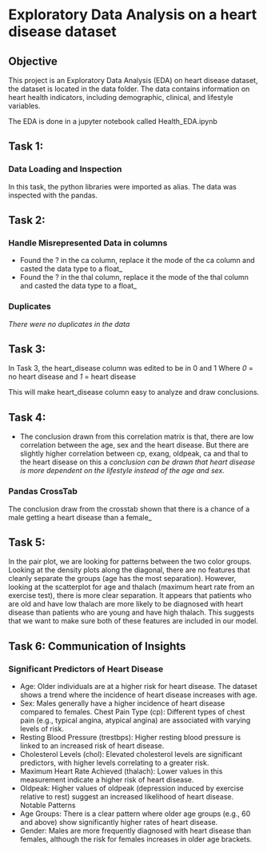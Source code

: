 # Exploratory Data Analysis on a heart disease dataset

## Objective

This project is an Exploratory Data Analysis (EDA) on heart disease dataset, the dataset is located in the data folder.
The data contains information on heart health indicators, including demographic, clinical, 
and lifestyle variables.

The EDA is done in a jupyter notebook called Health_EDA.ipynb


## Task 1:
### Data Loading and Inspection 
In this task, the python libraries were imported as alias.
The data was inspected with the pandas.

## Task 2:
### Handle Misrepresented Data in columns
- Found the ? in the ca column, replace it the mode of the ca column and casted the data type to a float_ 
- Found the ? in the thal column, replace it the mode of the thal column and casted the data type to a float_ 

### Duplicates
*There were no duplicates in the data*


## Task 3:
In Task 3, the heart_disease column was edited to be in 0 and 1 
Where *0* = no heart disease
and *1* = heart disease 

This will make heart_disease column easy to analyze and draw conclusions.


## Task 4:

- The conclusion drawn from this correlation matrix is that, there are low correlation between the age, sex and the heart disease. But there are slightly higher correlation between cp, exang, oldpeak, ca and thal to the heart disease on this a *_conclusion can be drawn that heart disease is more dependent on the lifestyle instead of the age and sex._*

### Pandas CrossTab 
The conclusion draw from the crosstab shown that there is a chance of a male getting a heart disease than a female_

## Task 5:
In the pair plot, we are looking for patterns between the two color groups. Looking at the density plots along the diagonal, there are no features that cleanly separate the groups (age has the most separation). However, looking at the scatterplot for age and thalach (maximum heart rate from an exercise test), there is more clear separation. It appears that patients who are old and have low thalach are more likely to be diagnosed with heart disease than patients who are young and have high thalach. This suggests that we want to make sure both of these features are included in our model.

## Task 6: Communication of Insights

### Significant Predictors of Heart Disease

- Age: Older individuals are at a higher risk for heart disease. The dataset shows a trend where the incidence of heart disease increases with age.
- Sex: Males generally have a higher incidence of heart disease compared to females.
Chest Pain Type (cp): Different types of chest pain (e.g., typical angina, atypical angina) are associated with varying levels of risk.
- Resting Blood Pressure (trestbps): Higher resting blood pressure is linked to an increased risk of heart disease.
- Cholesterol Levels (chol): Elevated cholesterol levels are significant predictors, with higher levels correlating to a greater risk.
- Maximum Heart Rate Achieved (thalach): Lower values in this measurement indicate a higher risk of heart disease.
- Oldpeak: Higher values of oldpeak (depression induced by exercise relative to rest) suggest an increased likelihood of heart disease.
Notable Patterns
- Age Groups: There is a clear pattern where older age groups (e.g., 60 and above) show significantly higher rates of heart disease.
- Gender: Males are more frequently diagnosed with heart disease than females, although the risk for females increases in older age brackets.
